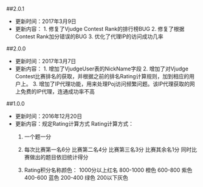 ##2.0.1

 - 更新时间：2017年3月9日
 - 更新内容：
	  	1. 修复了Vjudge Contest Rank的排行榜BUG
		2. 修复了根据Contest Rank加分错误的BUG
		3. 优化了代理IP的访问成功几率



			
##2.0.0
 - 更新时间：2017年3月7日
 - 更新内容：
		1. 增加了VjudgeUser表的NickName字段
		2. 增加了对Vjudge Contest比赛排名的获取，并根据之前的排名Rating计算规则，加到相应的用户上。
		3. 增加了IP代理功能，用来处理Poj访问频繁问题。该IP代理获取的网上免费的IP代理，连通成功率不高
	
##1.0.0

 - 更新时间：2016年12月20日
 - 更新内容：规定Rating计算方式
	Rating计算方式：
	1. 一个题一分
	2. 每次比赛第一名6分
		 比赛第二名4分
		 比赛第三名3分
		 比赛其余名1分
	     同时比赛做出的题目依旧统计得分
	
	3. Rating积分名称颜色：
		1000分以上红名
		800-1000 橙色
		600-800 紫色
		400-600 蓝色
		200-400 绿色
		200以下灰色


